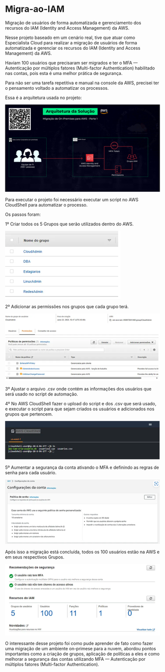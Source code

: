 # Migra-ao-IAM
Migração de usuários de forma automatizada e gerenciamento dos recursos do IAM (Identity and Access Management) da AWS.

Nesse projeto baseado em um cenário real, tive que atuar como Especialista Cloud para realizar a migração de usuários de forma automatizada e gerenciar os recursos do IAM (Identity and Access Management) da AWS.

Haviam 100 usuários que precisaram ser migrados e ter o MFA — Autenticação por múltiplos fatores (Multi-factor Authentication) habilitado nas contas, pois esta é uma melhor prática de segurança.

Para não ser uma tarefa repetitiva e manual na console da AWS, precisei ter o pensamento voltado a automatizar os processos.

Essa é a arquitetura usada no projeto:

![alt text](PORTFOLIOPROJETOAWSMODULO2_ARQUITETURA-220608-211757.png)

Para executar o projeto foi necessário executar um script no AWS CloudShell para automatizar o processo.

Os passos foram:

1º Criar todos os 5 Grupos que serão utilizados dentro do AWS.

![alt text](1.png)

2º Adicionar as permissões nos grupos que cada grupo terá.

![alt text](2.png)

3º Ajustar o arquivo .csv onde contém as informações dos usuários que será usado no script de automação.

4º No AWS CloudShell fazer o upload do script e dos .csv que será usado, e executar o script para que sejam criados os usuários e adicionados nos grupos que pertencem.

![alt text](3.png)

5º Aumentar a segurança da conta ativando o MFA e definindo as regras de senha para cada usuário.

![alt text](4.png)

Após isso a migração está concluída, todos os 100 usuários estão na AWS e em seus respectivos Grupos.

![alt text](5.png)

O interessante desse projeto foi como pude aprender de fato como fazer uma migração de um ambiente on-primese para a nuvem, abordou pontos importantes como a criação de grupos, aplicação de políticas a eles e como melhorar a segurança das contas utilizando MFA — Autenticação por múltiplos fatores (Multi-factor Authentication).

